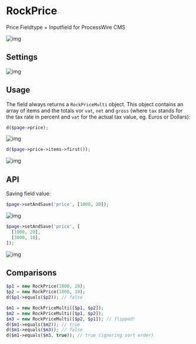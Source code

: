 # RockPrice

Price Fieldtype + Inputfield for ProcessWire CMS

![img](https://i.imgur.com/XNRlxJW.gif)

## Settings

![img](https://i.imgur.com/anXgl01.png)

## Usage

The field always returns a `RockPriceMulti` object. This object contains an array of items and the totals vor `vat`, `net` and `gross` (where `tax` stands for the tax rate in percent and `vat` for the actual tax value, eg. Euros or Dollars):

```php
d($page->price);
```
![img](https://i.imgur.com/NmQ8Gl5.png)

```php
d($page->price->items->first());
```
![img](https://i.imgur.com/6hSQumY.png)

## API

Saving field value:

```php
$page->setAndSave('price', [1000, 20]);
```
![img](https://i.imgur.com/KBoAEx6.png)

```php
$page->setAndSave('price', [
  [1000, 20],
  [3000, 10],
]);
```
![img](https://i.imgur.com/VmUlUMn.png)


## Comparisons

```php
$p1 = new RockPrice(1000, 20);
$p2 = new RockPrice(1000, 10);
d($p1->equals($p2)); // false

$m1 = new RockPriceMulti([$p1, $p2]);
$m2 = new RockPriceMulti([$p1, $p2]);
$m3 = new RockPriceMulti([$p2, $p1]); // flipped!
d($m1->equals($m2)); // true
d($m1->equals($m3)); // false
d($m1->equals($m3, true)); // true (ignoring sort order)
```
